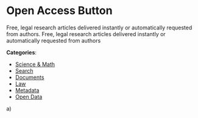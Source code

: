 # Open Access Button


Free, legal research articles delivered instantly or automatically requested from authors. Free, legal research articles delivered instantly or automatically requested from authors



**Categories**:
- [Science & Math](https://github.com/apis-list/apis-list#science-and-math)
- [Search](https://github.com/apis-list/apis-list#search)
- [Documents](https://github.com/apis-list/apis-list#documents)
- [Law](https://github.com/apis-list/apis-list#law)
- [Metadata](https://github.com/apis-list/apis-list#metadata)
- [Open Data](https://github.com/apis-list/apis-list#open-data)



a)



